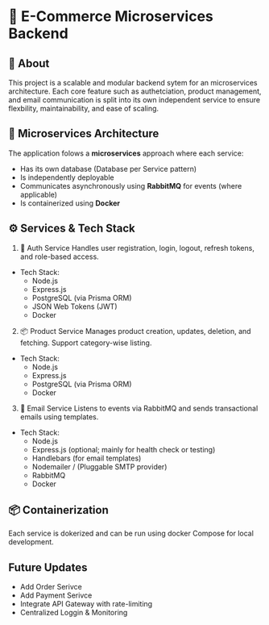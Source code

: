 # 🛒 E-Commerce Microservices Backend

## 📌 About

This project is a scalable and modular backend sytem for an microservices architecture. Each core feature such as authetciation, product management, and email communication is split into its own independent service to ensure flexbility, maintainability, and ease of scaling.

## 🧱 Microservices Architecture

The application folows a **microservices** approach where each service:

- Has its own database (Database per Service pattern)
- Is independently deployable
- Communicates asynchronously using **RabbitMQ** for events (where applicable)
- Is containerized using **Docker**

## ⚙️ Services & Tech Stack

1. 🔐 Auth Service
   Handles user registration, login, logout, refresh tokens, and role-based access.

- Tech Stack:
  - Node.js
  - Express.js
  - PostgreSQL (via Prisma ORM)
  - JSON Web Tokens (JWT)
  - Docker

2. 📦 Product Service
   Manages product creation, updates, deletion, and fetching. Support category-wise listing.

- Tech Stack:
  - Node.js
  - Express.js
  - PostgreSQL (via Prisma ORM)
  - Docker

3. 📧 Email Service
   Listens to events via RabbitMQ and sends transactional emails using templates.

- Tech Stack:
  - Node.js
  - Express.js (optional; mainly for health check or testing)
  - Handlebars (for email templates)
  - Nodemailer / (Pluggable SMTP provider)
  - RabbitMQ
  - Docker

## 📦 Containerization

Each service is dokerized and can be run using docker Compose for local development.

## Future Updates

- Add Order Serivce
- Add Payment Serivce
- Integrate API Gateway with rate-limiting
- Centralized Loggin & Monitoring
